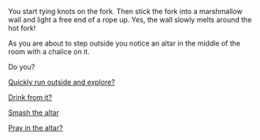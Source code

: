 You start tying knots on the fork. Then stick the fork into a marshmallow wall
and light a free end of a rope up. Yes, the wall slowly melts around the hot fork!

As you are about to step outside you notice an altar in the middle of the room with a chalice on it.

Do you?

[Quickly run outside and explore?](../explore-outside/explore-outside.md)

[Drink from it?](../fork-jam/choco-chalice/choco-chalice.md)

[Smash the altar](../fork-jam/altar-smash/altar-smash.md)

[Pray in the altar?](../fork-jam/altar-pray/altar-pray.md)